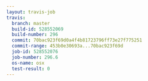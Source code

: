 ```yaml
---
layout: travis-job
travis:
  branch: master
  build-id: 528552069
  build-number: 296
  commit: 70bac923f69d0a4f4b81723796ff73e27f775251
  commit-range: 453b0e30693a...70bac923f69d
  job-id: 528552076
  job-number: 296.6
  os-name: osx
  test-result: 0
---
```

